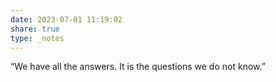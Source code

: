 ```yaml
---
date: 2023-07-01 11:19:02
share: true
type: _notes
---
```

“We have all the answers. It is the questions we do not know.”
